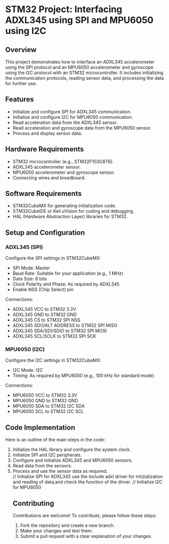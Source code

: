 <!DOCTYPE html>
<html lang="en">
<head>
    <meta charset="UTF-8">
    <meta name="viewport" content="width=device-width, initial-scale=1.0">
    <title>STM32 Project: Interfacing ADXL345 and MPU6050</title>
</head>
<body>
    <h1>STM32 Project: Interfacing ADXL345 using SPI and MPU6050 using I2C</h1>
    <h2>Overview</h2>
    <p>This project demonstrates how to interface an ADXL345 accelerometer using the SPI protocol and an MPU6050 accelerometer and gyroscope using the I2C protocol with an STM32 microcontroller. It includes initializing the communication protocols, reading sensor data, and processing the data for further use.</p>
    <h2>Features</h2>
    <ul>
        <li>Initialize and configure SPI for ADXL345 communication.</li>
        <li>Initialize and configure I2C for MPU6050 communication.</li>
        <li>Read acceleration data from the ADXL345 sensor.</li>
        <li>Read acceleration and gyroscope data from the MPU6050 sensor.</li>
        <li>Process and display sensor data.</li>
    </ul>
    <h2>Hardware Requirements</h2>
    <ul>
        <li>STM32 microcontroller (e.g., STM32F103C8T6).</li>
        <li>ADXL345 accelerometer sensor.</li>
        <li>MPU6050 accelerometer and gyroscope sensor.</li>
        <li>Connecting wires and breadboard.</li>
    </ul>
    <h2>Software Requirements</h2>
    <ul>
        <li>STM32CubeMX for generating initialization code.</li>
        <li>STM32CubeIDE or Keil uVision for coding and debugging.</li>
        <li>HAL (Hardware Abstraction Layer) libraries for STM32.</li>
    </ul>
    <h2>Setup and Configuration</h2>
    <h3>ADXL345 (SPI)</h3>
    <p>Configure the SPI settings in STM32CubeMX:</p>
    <ul>
        <li>SPI Mode: Master</li>
        <li>Baud Rate: Suitable for your application (e.g., 1 MHz)</li>
        <li>Data Size: 8 bits</li>
        <li>Clock Polarity and Phase: As required by ADXL345</li>
        <li>Enable NSS (Chip Select) pin</li>
    </ul>
    <p>Connections:</p>
    <ul>
        <li>ADXL345 VCC to STM32 3.3V</li>
        <li>ADXL345 GND to STM32 GND</li>
        <li>ADXL345 CS to STM32 SPI NSS</li>
        <li>ADXL345 SDO/ALT ADDRESS to STM32 SPI MISO</li>
        <li>ADXL345 SDA/SDI/SDIO to STM32 SPI MOSI</li>
        <li>ADXL345 SCL/SCLK to STM32 SPI SCK</li>
    </ul>
    <h3>MPU6050 (I2C)</h3>
    <p>Configure the I2C settings in STM32CubeMX:</p>
    <ul>
        <li>I2C Mode: I2C</li>
        <li>Timing: As required by MPU6050 (e.g., 100 kHz for standard mode)</li>
    </ul>
    <p>Connections:</p>
    <ul>
        <li>MPU6050 VCC to STM32 3.3V</li>
        <li>MPU6050 GND to STM32 GND</li>
        <li>MPU6050 SDA to STM32 I2C SDA</li>
        <li>MPU6050 SCL to STM32 I2C SCL</li>
    </ul>
    <h2>Code Implementation</h2>
    <p>Here is an outline of the main steps in the code:</p>
    <ol>
        <li>Initialize the HAL library and configure the system clock.</li>
        <li>Initialize SPI and I2C peripherals.</li>
        <li>Configure and initialize ADXL345 and MPU6050 sensors.</li>
        <li>Read data from the sensors.</li>
        <li>Process and use the sensor data as required.</li>
// Initialize SPI for ADXL345
      use the include adxl driver for intizialization and reading of data,and check the function of the driver.
// Initialize I2C for MPU6050
    <h2>Contributing</h2>
    <p>Contributions are welcome! To contribute, please follow these steps:</p>
    <ol>
        <li>Fork the repository and create a new branch.</li>
        <li>Make your changes and test them.</li>
        <li>Submit a pull request with a clear explanation of your changes.</li>
    </ol>
</body>
</html>
